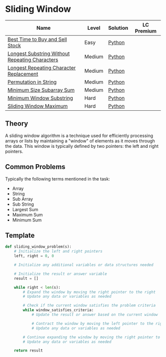# Sliding Window

| Name                                                                                                                            | Level  | Solution           | LC Premium |
| ------------------------------------------------------------------------------------------------------------------------------- | ------ | ------------------ | ---------- |
| [Best Time to Buy and Sell Stock](https://leetcode.com/problems/best-time-to-buy-and-sell-stock/)                               | Easy   | [Python](./121.py) |            |
| [Longest Substring Without Repeating Characters](https://leetcode.com/problems/longest-substring-without-repeating-characters/) | Medium | [Python](./3.py)   |            |
| [Longest Repeating Character Replacement](https://leetcode.com/problems/longest-repeating-character-replacement/)               | Medium | [Python](./424.py) |            |
| [Permutation in String](https://leetcode.com/problems/permutation-in-string/)                                                   | Medium | [Python](./567.py) |            |
| [Minimum Size Subarray Sum](https://leetcode.com/problems/minimum-size-subarray-sum/)                                           | Medium | [Python](./209.py) |            |
| [Minimum Window Substring](https://leetcode.com/problems/minimum-window-substring/)                                             | Hard   | [Python](./76.py)  |            |
| [Sliding Window Maximum](https://leetcode.com/problems/sliding-window-maximum/)                                                 | Hard   | [Python](./239.py) |            |


## Theory

A sliding window algorithm is a technique used for efficiently processing arrays or lists by maintaining a "window" of elements as it moves through the data. This window is typically defined by two pointers: the left and right pointers. 

## Common Problems

Typically the following terms mentioned in the task:
- Array
- String
- Sub Array
- Sub String
- Largest Sum
- Maximum Sum
- Minimum Sum


## Template

```python
def sliding_window_problem(s):
    # Initialize the left and right pointers
    left, right = 0, 0

    # Initialize any additional variables or data structures needed

    # Initialize the result or answer variable
    result = []

    while right < len(s):
        # Expand the window by moving the right pointer to the right
        # Update any data or variables as needed

        # Check if the current window satisfies the problem criteria
        while window_satisfies_criteria:
            # Update the result or answer based on the current window

            # Contract the window by moving the left pointer to the right
            # Update any data or variables as needed

        # Continue expanding the window by moving the right pointer to the right
        # Update any data or variables as needed

    return result
```
